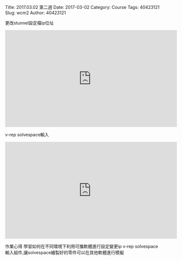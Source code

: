 Title: 2017.03.02 第二週
Date: 2017-03-02
Category: Course
Tags: 40423121
Slug: wcm2
Author: 40423121

更改stunnel設定檔ip位址

<!-- PELICAN_END_SUMMARY -->

<iframe width="560" height="315" src="https://www.youtube.com/embed/vYOvUufP5yo" frameborder="0" allowfullscreen></iframe>

v-rep solvespace輸入

<iframe width="560" height="315" src="https://www.youtube.com/embed/XhxJC21pmXU" frameborder="0" allowfullscreen></iframe>

作業心得
學習如何在不同環境下利用可攜軟體進行設定變更ip 
v-rep solvespace輸入組件,讓solvespace繪製好的零件可以在其他軟體進行模擬






